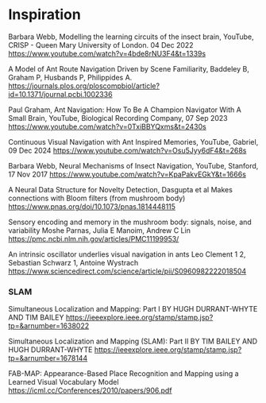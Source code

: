 # Inspiration

Barbara Webb, Modelling the learning circuits of the insect brain, YouTube, CRISP - Queen Mary University of London. 04 Dec 2022
https://www.youtube.com/watch?v=4bde8rNU3F4&t=1339s

A Model of Ant Route Navigation Driven by Scene Familiarity, Baddeley B, Graham P, Husbands P, Philippides A.
https://journals.plos.org/ploscompbiol/article?id=10.1371/journal.pcbi.1002336

Paul Graham, Ant Navigation: How To Be A Champion Navigator With A Small Brain, YouTube, Biological Recording Company, 07 Sep 2023
https://www.youtube.com/watch?v=0TxiBBYQxms&t=2430s

Continuous Visual Navigation with Ant Inspired Memories, YouTube, Gabriel, 09 Dec 2024
https://www.youtube.com/watch?v=Osu5Jyy6dF4&t=268s

Barbara Webb, Neural Mechanisms of Insect Navigation, YouTube, Stanford, 17 Nov 2017
https://www.youtube.com/watch?v=KpaPakvEGkY&t=1666s

A Neural Data Structure for Novelty Detection, Dasgupta et al
Makes connections with Bloom filters (from mushroom body)
https://www.pnas.org/doi/10.1073/pnas.1814448115

Sensory encoding and memory in the mushroom body: signals, noise, and variability
Moshe Parnas, Julia E Manoim, Andrew C Lin
https://pmc.ncbi.nlm.nih.gov/articles/PMC11199953/

An intrinsic oscillator underlies visual navigation in ants
Leo Clement 1 2, Sebastian Schwarz 1, Antoine Wystrach
https://www.sciencedirect.com/science/article/pii/S0960982222018504


### SLAM
Simultaneous Localization and Mapping: Part I
BY HUGH DURRANT-WHYTE AND TIM BAILEY
https://ieeexplore.ieee.org/stamp/stamp.jsp?tp=&arnumber=1638022

Simultaneous Localization
and Mapping (SLAM):
Part II
BY TIM BAILEY AND HUGH DURRANT-WHYTE
https://ieeexplore.ieee.org/stamp/stamp.jsp?tp=&arnumber=1678144

FAB-MAP: Appearance-Based Place Recognition and Mapping using a Learned Visual Vocabulary Model
https://icml.cc/Conferences/2010/papers/906.pdf

